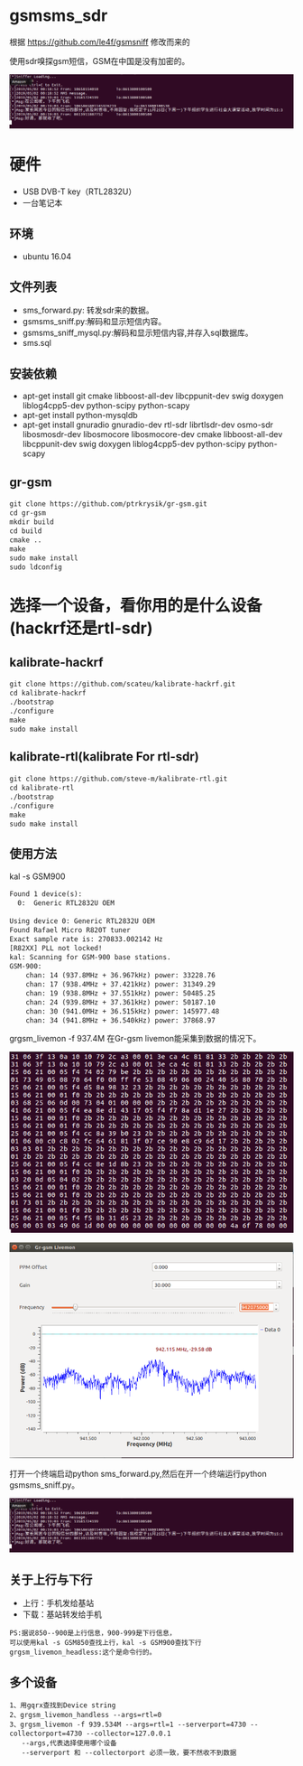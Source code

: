 # gsmsms_sdr
根据 https://github.com/le4f/gsmsniff 修改而来的

使用sdr嗅探gsm短信，GSM在中国是没有加密的。

![sniff_1](./sniff_1.png)


# 硬件
- USB DVB-T key（RTL2832U）
- 一台笔记本

## 环境
- ubuntu 16.04

## 文件列表
- sms_forward.py: 转发sdr来的数据。
- gsmsms_sniff.py:解码和显示短信内容。
- gsmsms_sniff_mysql.py:解码和显示短信内容,并存入sql数据库。
- sms.sql

## 安装依赖
- apt-get install git cmake libboost-all-dev libcppunit-dev swig doxygen liblog4cpp5-dev python-scipy python-scapy
- apt-get install python-mysqldb
- apt-get install gnuradio gnuradio-dev rtl-sdr librtlsdr-dev osmo-sdr libosmosdr-dev libosmocore libosmocore-dev cmake libboost-all-dev libcppunit-dev swig doxygen liblog4cpp5-dev python-scipy python-scapy

## gr-gsm
```
git clone https://github.com/ptrkrysik/gr-gsm.git
cd gr-gsm
mkdir build
cd build
cmake ..
make
sudo make install
sudo ldconfig 
```
# 选择一个设备，看你用的是什么设备(hackrf还是rtl-sdr)
## kalibrate-hackrf
```
git clone https://github.com/scateu/kalibrate-hackrf.git
cd kalibrate-hackrf
./bootstrap
./configure
make
sudo make install
```

## kalibrate-rtl(kalibrate For rtl-sdr)
```
git clone https://github.com/steve-m/kalibrate-rtl.git
cd kalibrate-rtl
./bootstrap
./configure
make
sudo make install
```


## 使用方法

kal -s GSM900
```
Found 1 device(s):
  0:  Generic RTL2832U OEM

Using device 0: Generic RTL2832U OEM
Found Rafael Micro R820T tuner
Exact sample rate is: 270833.002142 Hz
[R82XX] PLL not locked!
kal: Scanning for GSM-900 base stations.
GSM-900:
	chan: 14 (937.8MHz + 36.967kHz)	power: 33228.76
	chan: 17 (938.4MHz + 37.421kHz)	power: 31349.29
	chan: 19 (938.8MHz + 37.551kHz)	power: 50485.25
	chan: 24 (939.8MHz + 37.361kHz)	power: 50187.10
	chan: 30 (941.0MHz + 36.515kHz)	power: 145977.48
	chan: 34 (941.8MHz + 36.540kHz)	power: 37868.97
```

grgsm_livemon -f 937.4M
在Gr-gsm livemon能采集到数据的情况下。

![sniff_2](./sniff_2.png)

![sniff_3](./sinff_3.png)

打开一个终端启动python sms_forward.py,然后在开一个终端运行python gsmsms_sniff.py。

![sniff_1](./sniff_1.png)

## 关于上行与下行
- 上行：手机发给基站
- 下载：基站转发给手机
```
PS:据说850--900是上行信息，900-999是下行信息，
可以使用kal -s GSM850查找上行，kal -s GSM900查找下行
grgsm_livemon_headless:这个是命令行的。
```

## 多个设备
```
1、用gqrx查找到Device string
2、grgsm_livemon_handless --args=rtl=0
3、grgsm_livemon -f 939.534M --args=rtl=1 --serverport=4730 --collectorport=4730 --collector=127.0.0.1
   --args,代表选择使用哪个设备
   --serverport 和 --collectorport 必须一致，要不然收不到数据
```

